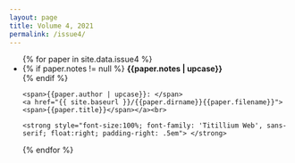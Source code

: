 ```yaml
---
layout: page
title: Volume 4, 2021
permalink: /issue4/
---
```


<ul id="archive">
{% for paper in site.data.issue4 %}
  <li class="archiveposturl">
    <!-- <span><a href="{{ site.baseurl }}/{{ issue.title }}">{{issue.title}}</a></span><br> -->
    {% if paper.notes != null %}
      <span class = "postlower"><b>{{paper.notes | upcase}}</b></span><br>
    {% endif %}
   
    <span>{{paper.author | upcase}}: </span>
    <a href="{{ site.baseurl }}/{{paper.dirname}}{{paper.filename}}">
    <span>{{paper.title}}</span></a><br>
   
    <strong style="font-size:100%; font-family: 'Titillium Web', sans-serif; float:right; padding-right: .5em"> </strong>
  </li>
{% endfor %}
</ul>
